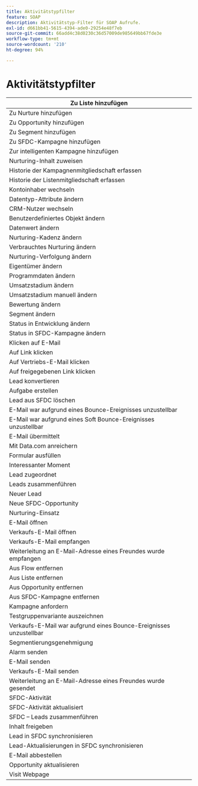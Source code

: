 ```yaml
---
title: Aktivitätstypfilter
feature: SOAP
description: Aktivitätstyp-Filter für SOAP Aufrufe.
exl-id: d661bb41-5615-4394-ade0-29254e48f7eb
source-git-commit: 66add4c38d0230c36d57009de985649bb67fde3e
workflow-type: tm+mt
source-wordcount: '210'
ht-degree: 94%

---
```


# Aktivitätstypfilter

| Zu Liste hinzufügen |
|-------------------------------------|
| Zu Nurture hinzufügen |
| Zu Opportunity hinzufügen |
| Zu Segment hinzufügen |
| Zu SFDC-Kampagne hinzufügen |
| Zur intelligenten Kampagne hinzufügen |
| Nurturing-Inhalt zuweisen |
| Historie der Kampagnenmitgliedschaft erfassen |
| Historie der Listenmitgliedschaft erfassen |
| Kontoinhaber wechseln |
| Datentyp-Attribute ändern |
| CRM-Nutzer wechseln |
| Benutzerdefiniertes Objekt ändern |
| Datenwert ändern |
| Nurturing-Kadenz ändern |
| Verbrauchtes Nurturing ändern |
| Nurturing-Verfolgung ändern |
| Eigentümer ändern |
| Programmdaten ändern |
| Umsatzstadium ändern |
| Umsatzstadium manuell ändern |
| Bewertung ändern |
| Segment ändern |
| Status in Entwicklung ändern |
| Status in SFDC-Kampagne ändern |
| Klicken auf E-Mail |
| Auf Link klicken |
| Auf Vertriebs-E-Mail klicken |
| Auf freigegebenen Link klicken |
| Lead konvertieren |
| Aufgabe erstellen |
| Lead aus SFDC löschen |
| E-Mail war aufgrund eines Bounce-Ereignisses unzustellbar |
| E-Mail war aufgrund eines Soft Bounce-Ereignisses unzustellbar |
| E-Mail übermittelt |
| Mit Data.com anreichern |
| Formular ausfüllen |
| Interessanter Moment |
| Lead zugeordnet |
| Leads zusammenführen |
| Neuer Lead |
| Neue SFDC-Opportunity |
| Nurturing-Einsatz |
| E-Mail öffnen |
| Verkaufs-E-Mail öffnen |
| Verkaufs-E-Mail empfangen |
| Weiterleitung an E-Mail-Adresse eines Freundes wurde empfangen |
| Aus Flow entfernen |
| Aus Liste entfernen |
| Aus Opportunity entfernen |
| Aus SFDC-Kampagne entfernen |
| Kampagne anfordern |
| Testgruppenvariante auszeichnen |
| Verkaufs-E-Mail war aufgrund eines Bounce-Ereignisses unzustellbar |
| Segmentierungsgenehmigung |
| Alarm senden |
| E-Mail senden |
| Verkaufs-E-Mail senden |
| Weiterleitung an E-Mail-Adresse eines Freundes wurde gesendet |
| SFDC-Aktivität |
| SFDC-Aktivität aktualisiert |
| SFDC – Leads zusammenführen |
| Inhalt freigeben |
| Lead in SFDC synchronisieren |
| Lead-Aktualisierungen in SFDC synchronisieren |
| E-Mail abbestellen |
| Opportunity aktualisieren |
| Visit Webpage |
